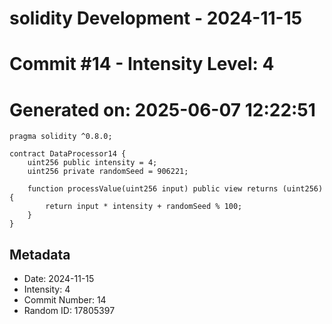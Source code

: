 ﻿# solidity Development - 2024-11-15
# Commit #14 - Intensity Level: 4
# Generated on: 2025-06-07 12:22:51
```solidity
pragma solidity ^0.8.0;

contract DataProcessor14 {
    uint256 public intensity = 4;
    uint256 private randomSeed = 906221;

    function processValue(uint256 input) public view returns (uint256) {
        return input * intensity + randomSeed % 100;
    }
}
```
## Metadata
- Date: 2024-11-15
- Intensity: 4
- Commit Number: 14
- Random ID: 17805397
